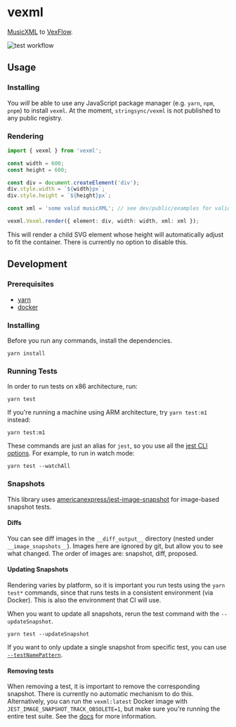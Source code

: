 # vexml

[MusicXML](https://www.w3.org/2021/06/musicxml40/) to [VexFlow](https://www.vexflow.com/).

![test workflow](https://github.com/stringsync/vexml/actions/workflows/test.yml/badge.svg)

## Usage

### Installing

You _will_ be able to use any JavaScript package manager (e.g. `yarn`, `npm`, `pnpm`) to install `vexml`. At the moment, `stringsync/vexml` is not published to any public registry.

### Rendering

```ts
import { vexml } from 'vexml';

const width = 600;
const height = 600;

const div = document.createElement('div');
div.style.width = `${width}px`;
div.style.height = `${height}px`;

const xml = 'some valid musicXML'; // see dev/public/examples for valid musicXML documents

vexml.Vexml.render({ element: div, width: width, xml: xml });
```

This will render a child SVG element whose height will automatically adjust to fit the container. There is currently no option to disable this.

## Development

### Prerequisites

- [yarn](https://classic.yarnpkg.com/lang/en/docs/install)
- [docker](https://docs.docker.com/engine/install)

### Installing

Before you run any commands, install the dependencies.

```
yarn install
```

### Running Tests

In order to run tests on x86 architecture, run:

```
yarn test
```

If you're running a machine using ARM architecture, try `yarn test:m1` instead:

```
yarn test:m1
```

These commands are just an alias for `jest`, so you use all the [jest CLI options](https://jestjs.io/docs/cli). For example, to run in watch mode:

```
yarn test --watchAll
```

### Snapshots

This library uses [americanexpress/jest-image-snapshot](https://github.com/americanexpress/jest-image-snapshot) for image-based snapshot tests.

#### Diffs

You can see diff images in the `__diff_output__` directory (nested under `__image_snapshots__`). Images here are ignored by git, but allow you to see what changed. The order of images are: snapshot, diff, proposed.

#### Updating Snapshots

Rendering varies by platform, so it is important you run tests using the `yarn test*` commands, since that runs tests in a consistent environment (via Docker). This is also the environment that CI will use.

When you want to update all snapshots, rerun the test command with the `--updateSnapshot`.

```
yarn test --updateSnapshot
```

If you want to only update a single snapshot from specific test, you can use [`--testNamePattern`](https://jestjs.io/docs/cli#--testnamepatternregex).

#### Removing tests

When removing a test, it is important to remove the corresponding snapshot. There is currently no automatic mechanism to do this. Alternatively, you can run the `vexml:latest` Docker image with `JEST_IMAGE_SNAPSHOT_TRACK_OBSOLETE=1`, but make sure you're running the entire test suite. See the [docs](https://github.com/americanexpress/jest-image-snapshot#removing-outdated-snapshots) for more information.
